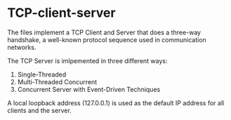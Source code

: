 # TCP-client-server
The files implement a TCP Client and Server that does a three-way handshake, a well-known protocol sequence used in communication networks.

The TCP Server is imlpemented in three different ways:
1) Single-Threaded
2) Multi-Threaded Concurrent
3) Concurrent Server with Event-Driven Techniques

A local loopback address (127.0.0.1) is used as the default IP address for all clients and the server.
